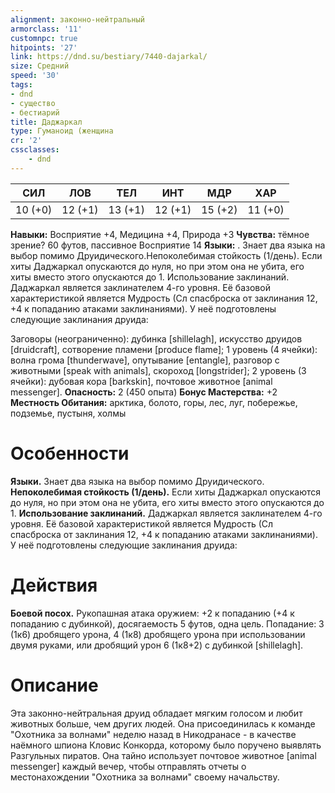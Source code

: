 ```yaml
---
alignment: законно-нейтральный
armorclass: '11'
customnpc: true
hitpoints: '27'
link: https://dnd.su/bestiary/7440-dajarkal/
size: Средний
speed: '30'
tags:
- dnd
- существо
- бестиарий
title: Даджаркал
type: Гуманоид (женщина
cr: '2'
cssclasses:
    - dnd
---
```



| СИЛ | ЛОВ | ТЕЛ | ИНТ | МДР | ХАР |
|---|---|---|---|---|---|
| 10 (+0) | 12 (+1) | 13 (+1) | 12 (+1) | 15 (+2) | 11 (+0) |
**Навыки:** Восприятие +4, Медицина +4, Природа +3
**Чувства:** тёмное зрение? 60 футов, пассивное Восприятие 14
**Языки:** . Знает два языка на выбор помимо Друидического.Непоколебимая стойкость (1/день). Если хиты Даджаркал опускаются до нуля, но при этом она не убита, его хиты вместо этого опускаются до 1.
Использование заклинаний. Даджаркал является заклинателем 4-го уровня. Её базовой характеристикой является Мудрость (Сл спасброска от заклинания 12, +4 к попаданию атаками заклинаниями). У неё подготовлены следующие заклинания друида:

 Заговоры (неограниченно): дубинка [shillelagh], искусство друидов [druidcraft], сотворение пламени [produce flame];
1 уровень (4 ячейки): волна грома [thunderwave], опутывание [entangle], разговор с животными [speak with animals], скороход [longstrider];
2 уровень (3 ячейки): дубовая кора [barkskin], почтовое животное [animal messenger].
**Опасность:** 2 (450 опыта)
**Бонус Мастерства:** +2
**Местность Обитания:** арктика, болото, горы, лес, луг, побережье, подземье, пустыня, холмы


# Особенности
**Языки.** Знает два языка на выбор помимо Друидического.
**Непоколебимая стойкость (1/день).** Если хиты Даджаркал опускаются до нуля, но при этом она не убита, его хиты вместо этого опускаются до 1.
**Использование заклинаний.** Даджаркал является заклинателем 4-го уровня. Её базовой характеристикой является Мудрость (Сл спасброска от заклинания 12, +4 к попаданию атаками заклинаниями). У неё подготовлены следующие заклинания друида:


# Действия
**Боевой посох.** Рукопашная атака оружием: +2 к попаданию (+4 к попаданию с дубинкой), досягаемость 5 футов, одна цель. Попадание: 3 (1к6) дробящего урона, 4 (1к8) дробящего урона при использовании двумя руками, или дробящий урон 6 (1к8+2) с дубинкой [shillelagh].


# Описание
Эта законно-нейтральная друид обладает мягким голосом и любит животных больше, чем других людей. Она присоединилась к команде "Охотника за волнами" неделю назад в Никодранасе - в качестве наёмного шпиона Кловис Конкорда, которому было поручено выявлять Разгульных пиратов. Она тайно использует почтовое животное [animal messenger] каждый вечер, чтобы отправлять отчеты о местонахождении "Охотника за волнами" своему начальству.